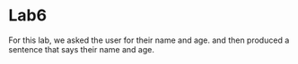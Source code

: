 # Lab6
For this lab, we asked the user for their name and age. and then produced a sentence that says their name and age. 